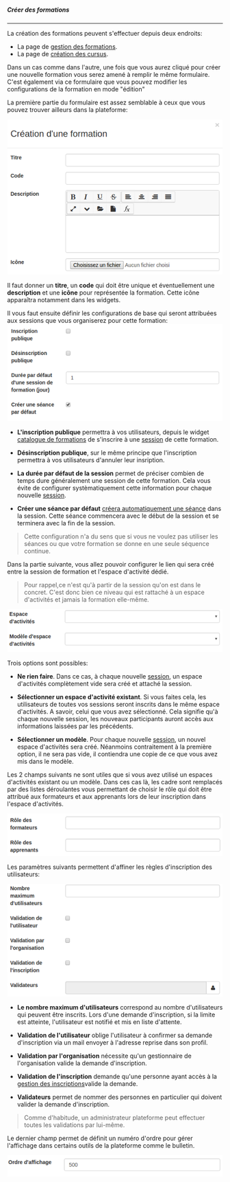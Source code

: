 ##### Créer des formations
---
La création des formations peuvent s'effectuer depuis deux endroits:
* La page de [gestion des formations](admin-trainings.md).
* La page de [création des cursus](create-cursus.md).

Dans un cas comme dans l'autre, une fois que vous aurez cliqué pour créer une nouvelle formation vous serez amené à remplir le même formulaire. C'est également via ce formulaire que vous pouvez modifier les configurations de la formation en mode "édition"

La première partie du formulaire est assez semblable à ceux que vous pouvez trouver ailleurs dans la plateforme:

![](images/cursus-fig58.png)

Il faut donner un **titre**, un **code** qui doit être unique et éventuellement une **description** et une **icône** pour représentée la formation. Cette icône apparaîtra notamment dans les widgets. 

Il vous faut ensuite définir les configurations de base qui seront attribuées aux sessions que vous organiserez pour cette formation:
![](images/cursus-fig59.png)

* **L'inscription publique** permettra à vos utilisateurs, depuis le widget [catalogue de formations](formationslisting.md) de s'inscrire à une [session](admin-sessions.md) de cette formation.

* **Désinscription publique**, sur le même principe que l'inscription permettra à vos utilisateurs d'annuler leur insription.

* **La durée par défaut de la session** permet de préciser combien de temps dure généralement une session de cette formation. Cela vous évite de configurer systèmatiquement cette information pour chaque nouvelle [session](create-sessions.md). 

* **Créer une séance par défaut** [créera automatiquement une séance](create-sessions-events.md) dans la session. Cette séance commencera avec le début de la session et se terminera avec la fin de la session. 
>Cette configuration n'a du sens que si vous ne voulez pas utiliser les séances ou que votre formation se donne en une seule séquence continue. 

Dans la partie suivante, vous allez pouvoir configurer le lien qui sera créé entre la session de formation et l'espace d'activité dédié.

> Pour rappel,ce n'est qu'à partir de la session qu'on est dans le concret. C'est donc bien ce niveau qui est rattaché à un espace d'activités et jamais la formation elle-même.

![](images/cursus-fig60.png)

Trois options sont possibles:
* **Ne rien faire**. Dans ce cas, à chaque nouvelle [session](create-sessions.md), un espace d'activités complètement vide sera créé et attaché la session. 

* **Sélectionner un espace d'activité existant**. Si vous faites cela, les utilisateurs de toutes vos sessions seront inscrits dans le même espace d'activités. A savoir, celui que vous avez sélectionné. Cela signifie qu'à chaque nouvelle session, les nouveaux participants auront accès aux informations laissées par les précédents.

* **Sélectionner un modèle**. Pour chaque nouvelle [session](create-sessions.md), un nouvel espace d'activités sera créé. Néanmoins contraitement à la première option, il ne sera pas vide, il contiendra une copie de ce que vous avez mis dans le modèle. 

Les 2 champs suivants ne sont utiles que si vous avez utilisé un espaces d'activités existant ou un modèle.  Dans ces cas là, les cadre sont remplacés par des listes déroulantes vous permettant de choisir le rôle qui doit être attribué aux formateurs et aux apprenants lors de leur inscription dans l'espace d'activités. 

![](images/cursus-fig61.png)

Les paramètres suivants permettent d'affiner les règles d'inscription des utilisateurs:

![](images/cursus-fig62.png)

* **Le nombre maximum d'utilisateurs** correspond au nombre d'utilisateurs qui peuvent être inscrits. Lors d'une demande d'inscription, si la limite est atteinte, l'utilisateur est notifié et mis en liste d'attente.

* **Validation de  l'utilisateur** oblige l'utilisateur à confirmer sa demande d'inscription via un mail envoyer à l'adresse reprise dans son profil.

* **Validation par l'organisation** nécessite qu'un gestionnaire de l'organisation valide la demande d'inscription.
* **Validation de l'inscription** demande qu'une personne ayant accès à la [gestion des inscriptions](insriptions-admin.md)valide la demande.

* **Validateurs** permet de nommer des personnes en particulier qui doivent valider la demande d'inscription.

> Comme d'habitude, un administrateur plateforme peut effectuer toutes les validations par lui-même. 

Le dernier champ permet de définit un numéro d'ordre pour gérer l'affichage dans certains outils de la plateforme comme le bulletin.

![](images/cursus-fig63.png)